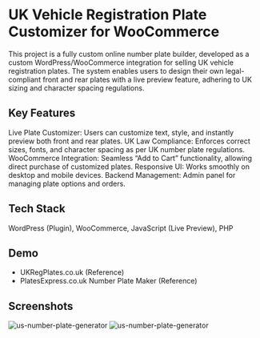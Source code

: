 # UK Vehicle Registration Plate Customizer for WooCommerce

This project is a fully custom online number plate builder, developed as a custom WordPress/WooCommerce integration for selling UK vehicle registration plates. The system enables users to design their own legal-compliant front and rear plates with a live preview feature, adhering to UK sizing and character spacing regulations.

## Key Features

Live Plate Customizer: Users can customize text, style, and instantly preview both front and rear plates.
UK Law Compliance: Enforces correct sizes, fonts, and character spacing as per UK number plate regulations.
WooCommerce Integration: Seamless “Add to Cart” functionality, allowing direct purchase of customized plates.
Responsive UI: Works smoothly on desktop and mobile devices.
Backend Management: Admin panel for managing plate options and orders.

## Tech Stack

WordPress (Plugin), WooCommerce, JavaScript (Live Preview), PHP

## Demo

- UKRegPlates.co.uk (Reference)
- PlatesExpress.co.uk Number Plate Maker (Reference)

## Screenshots 

<img src="https://zoro-dev.com/public/heera9331/image.png" alt="us-number-plate-generator">
<img src="https://zoro-dev.com/public/heera9331/image1.png" alt="us-number-plate-generator">